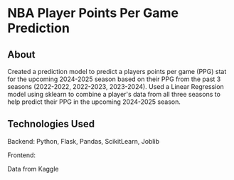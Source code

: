 # NBA Player Points Per Game Prediction

## About
Created a prediction model to predict a players points per game 
(PPG) stat for the upcoming 2024-2025 season based on their PPG from the past 3 seasons (2022-2022, 2022-2023, 2023-2024). 
Used a Linear Regression model using sklearn to combine a player's data from all three seasons to help predict their PPG in the upcoming 2024-2025 season.


## Technologies Used
Backend: Python, Flask, Pandas, ScikitLearn, Joblib

Frontend: 

Data from Kaggle

